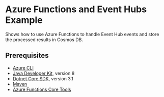 # Azure Functions and Event Hubs Example

Shows how to use Azure Functions to handle Event Hub events and store the processed results in Cosmos DB. 

## Prerequisites

* [Azure CLI](https://docs.microsoft.com/cli/azure/install-azure-cli)
* [Java Developer Kit](https://aka.ms/azure-jdks), version 8
* [Dotnet Core SDK](https://dotnet.microsoft.com/download/dotnet-core/3.1), version 3.1
* [Maven](https://maven.apache.org)
* [Azure Functions Core Tools](https://www.npmjs.com/package/azure-functions-core-tools)

